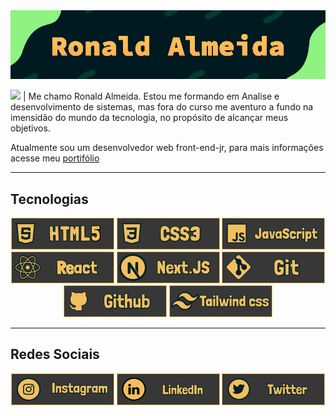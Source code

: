 <img src="./img/bannerReadme.png">

<img src="https://emojipedia-us.s3.amazonaws.com/source/skype/289/man_1f468.png" width="30"> | Me chamo Ronald Almeida. Estou me formando em Analise e desenvolvimento de sistemas, mas fora do curso me aventuro a fundo na imensidão do mundo da tecnologia, no propósito de alcançar meus objetivos.

Atualmente sou um desenvolvedor web front-end-jr, para mais informações acesse meu <a href="https://ronaldjga-portifolio.000webhostapp.com/">portifólio</a>

<hr height="15" color="#F2BF5E"></hr>

## Tecnologias
<p align="center">
    <img src="./img/htmlBanner.png"> <img src="./img/cssBanner.png"> <img src="./img/javascriptBanner.png"> <img src="./img/reactBanner.png"/> <img src="./img/nextBanner.png"/> <img src="./img/gitBanner.png"> <img src="./img/githubBanner.png"> <img src="./img/twBanner.png">
</p>

<hr height="15" color="#F2BF5E"></hr>

## Redes Sociais
<p align="center">
    <a href="https://www.instagram.com/Ronald_jga/"><img width="165" src="./img/instagramBanner.png"></a> <a href="https://www.linkedin.com/in/ronald-almeida-749198220/"><img width="165" src="./img/linkedinBanner.png"></a> <a href="https://twitter.com/_Ronaldjga"><img width="165" src="./img/twitterBanner.png"></a>
</p>